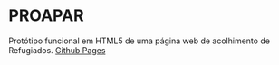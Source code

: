 # PROAPAR
Protótipo funcional em HTML5 de uma página web de acolhimento de Refugiados.
<a href="https://marsh090.github.io/PROAPAR/">Github Pages</a>
